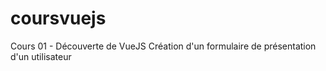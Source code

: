 # coursvuejs

Cours 01 - Découverte de VueJS
Création d'un formulaire de présentation d'un utilisateur
